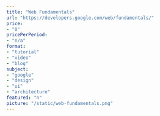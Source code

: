 ```yaml
---
title: "Web Fundamentals"
url: "https://developers.google.com/web/fundamentals/"
price: 
- "0"
pricePerPeriod: 
- "n/a"
format: 
- "tutorial"
- "video"
- "blog"
subject: 
- "google"
- "design"
- "ui"
- "architecture"
featured: "n"
picture: "/static/web-fundamentals.png"
---
```

